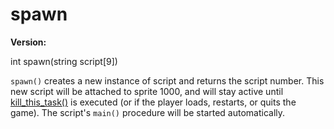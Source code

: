 # spawn

**Version:** <VersionInfo dink="" standalone />&nbsp;<VersionInfo freedink="" standalone />&nbsp;<VersionInfo dinkhd="" standalone />&nbsp;<VersionInfo yedink="" standalone />

<Prototype>int spawn(string script[9])</Prototype>

`spawn()` creates a new instance of script and returns the script number. This new script will be attached to sprite 1000, and will stay active until [kill_this_task()](./kill-this-task.md) is executed (or if the player loads, restarts, or quits the game). The script's `main()` procedure will be started automatically.

